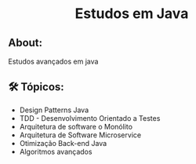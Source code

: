 <h1 align="center">Estudos em Java</h1>

## About:
<p>Estudos avançados em java</p>

## 🛠 Tópicos:
 <ul>
    <li>Design Patterns Java</li>
    <li>TDD - Desenvolvimento Orientado a Testes</li>
    <li>Arquitetura de software o Monólito</li>
    <li>Arquitetura de Software Microservice</li>
    <li>Otimização Back-end Java</li>
    <li>Algoritmos avançados</li>
 </ul>